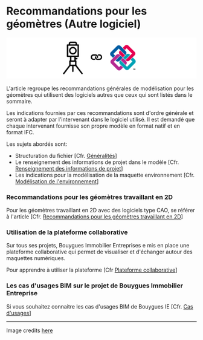 # Recommandations pour les géomètres \(Autre logiciel\)

![](/assets/GEO_IFC.PNG)

L'article regroupe les recommandations générales de modélisation pour les géomètres qui utilisent des logiciels autres que ceux qui sont listés dans le sommaire.

Les indications fournies par ces recommandations sont d'ordre générale et seront à adapter par l'intervenant dans le logiciel utilisé. Il est demandé que chaque intervenant fournisse son propre modèle en format natif et en format IFC.

Les sujets abordés sont:

* Structuration du fichier \[Cfr. [Généralités](/04_Recommandations-de-modelisation/Generalites.md)\]
* Le renseignement des informations de projet dans le modèle \[Cfr. [Renseignement des informations de projet](/04_Recommandations-de-modelisation/Info-projet-IFC.md)\]
* Les indications pour la modélisation de la maquette environnement  \[Cfr. [Modélisation de l'environnement](/04_Recommandations-de-modelisation/01_Geometre-IFC/GEO-IFC_Environnement.md)\]

### Recommandations pour les géomètres travaillant en 2D

Pour les géomètres travaillant en 2D avec des logiciels type CAO, se référer à l'article \[Cfr. [Recommandations pour les géomètres travaillant en 2D](/04_Recommandations-de-modelisation/Geometres-2d.md)\]

### Utilisation de la plateforme collaborative

Sur tous ses projets, Bouygues Immobilier Entreprises e mis en place une plateforme collaborative qui permet de visualiser et d'échanger autour des maquettes numériques.

Pour apprendre à utiliser la plateforme \[Cfr [Plateforme collaborative](/02_PlateformeBIM/README.md)\]

### Les cas d'usages BIM sur le projet de Bouygues Immobilier Entreprise

Si vous souhaitez connaitre les cas d'usages BIM de Bouygues IE \[Cfr. [Cas d'usages](/03_CasUsages/README.md)\]

---

Image credits [here ](/Credit.md)

